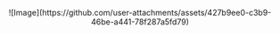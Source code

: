 <p align=center>
![Image](https://github.com/user-attachments/assets/427b9ee0-c3b9-46be-a441-78f287a5fd79)
</p>
<!--
**reappearancee/reappearancee** is a ✨ _special_ ✨ repository because its `README.md` (this file) appears on your GitHub profile.

Here are some ideas to get you started:

- 🔭 I’m currently working on ...
- 🌱 I’m currently learning ...
- 👯 I’m looking to collaborate on ...
- 🤔 I’m looking for help with ...
- 💬 Ask me about ...
- 📫 How to reach me: ...
- 😄 Pronouns: ...
- ⚡ Fun fact: ...
-->
